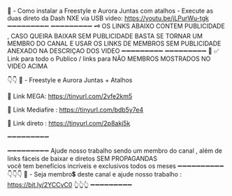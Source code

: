 📌 - Como instalar a Freestyle e Aurora Juntas com atalhos - Execute as duas direto da Dash NXE via USB
video: https://youtu.be/jLPurWu-tgk
➖➖➖➖➖➖➖➖➖
➖➖➖➖➖➖➖➖➖
🗝
OS LINKS ABAIXO CONTEM PUBLICIDADE , CASO QUEIRA BAIXAR SEM PUBLICIDADE 
BASTA SE TORNAR UM MEMBRO DO CANAL E USAR OS LINKS DE MEMBROS SEM PUBLICIDADE ANEXADO 
NA DESCRIÇAO DOS VIDEO 
➖➖➖➖➖➖➖➖➖
➖➖➖➖➖➖➖➖➖
🔔
✅ Link para todo o Publico / links para NÃO MEMBROS 
MOSTRADOS NO VIDEO ACIMA 

👇👇
📌 - Freestyle e Aurora Juntas + Atalhos 


🔗 Link MEGA: https://tinyurl.com/2vfe2km5

🔗 Link Mediafire : https://tinyurl.com/bdb5y7e4

🔗 Link direto : https://tinyurl.com/2p8akj5k

➖➖➖➖➖➖➖➖➖


➖➖➖➖➖➖➖➖➖
Ajude nosso trabalho sendo um membro do canal , além de links fáceis de baixar e diretos
SEM PROPAGANDAS  
você tem benefícios incríveis e exclusivos todos os meses 
➖➖➖➖➖➖➖➖➖➖
👇👇👇
📌 - Seja membro💲 deste canal e ajude nosso trabalho :
https://bit.ly/2YCCvC0
👆👆👆
➖➖➖➖➖➖➖➖➖
